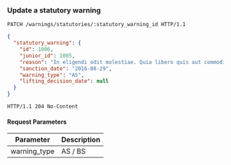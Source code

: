 ### Update a statutory warning

```http
PATCH /warnings/statutories/:statutory_warning_id HTTP/1.1
```

```json
{
  "statutory_warning": {
    "id": 1006,
    "junior_id": 1005,
    "reason": "In eligendi odit molestiae. Quia libero quis aut commodi dignissimos. Voluptatibus temporibus voluptatem ut voluptatum.",
    "sanction_date": "2016-08-29",
    "warning_type": "AS",
    "lifting_decision_date": null
  }
}
```

```http
HTTP/1.1 204 No-Content
```

#### Request Parameters

Parameter               | Description
----------------------- | ------
warning_type            | AS / BS
